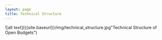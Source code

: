 ```yaml
---
layout: page
title: Technical Structure
---
```


![alt text]({{site.baseurl}}/img/technical_structure.jpg"Technical Structure of Open Budgets")
